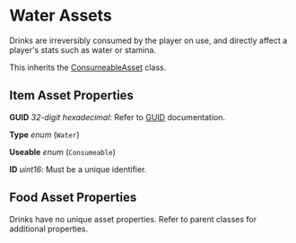 Water Assets
============

Drinks are irreversibly consumed by the player on use, and directly affect a player's stats such as water or stamina.

This inherits the [ConsumeableAsset](/ItemAsset/ConsumeableAsset.md) class.

Item Asset Properties
---------------------

**GUID** *32-digit hexadecimal*: Refer to [GUID](/GUID.md) documentation.

**Type** *enum* (`Water`)

**Useable** *enum* (`Consumeable`)

**ID** *uint16*: Must be a unique identifier.

Food Asset Properties
---------------------

Drinks have no unique asset properties. Refer to parent classes for additional properties.
